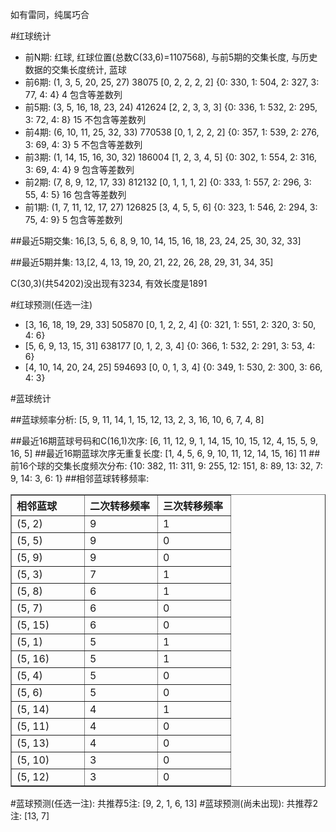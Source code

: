 <!-- 
.. title: 双色球2011116期(2011-10-04)数据分析报告
.. slug: slott-2011116-2011-10-04-report
.. date: 2011-10-05 08:00:00 UTC+08:00
.. tags: Lottery
.. link: 
.. description: 
.. type: text
-->

如有雷同，纯属巧合

<!-- TEASER_END-->

#红球统计

- 前N期: 红球, 红球位置(总数C(33,6)=1107568), 与前5期的交集长度, 与历史数据的交集长度统计, 蓝球
- 前6期: (1, 3, 5, 20, 25, 27) 38075 [0, 2, 2, 2, 2] {0: 330, 1: 504, 2: 327, 3: 77, 4: 4} 4 包含等差数列
- 前5期: (3, 5, 16, 18, 23, 24) 412624 [2, 2, 3, 3, 3] {0: 336, 1: 532, 2: 295, 3: 72, 4: 8} 15 不包含等差数列
- 前4期: (6, 10, 11, 25, 32, 33) 770538 [0, 1, 2, 2, 2] {0: 357, 1: 539, 2: 276, 3: 69, 4: 3} 5 不包含等差数列
- 前3期: (1, 14, 15, 16, 30, 32) 186004 [1, 2, 3, 4, 5] {0: 302, 1: 554, 2: 316, 3: 69, 4: 4} 9 包含等差数列
- 前2期: (7, 8, 9, 12, 17, 33) 812132 [0, 1, 1, 1, 2] {0: 333, 1: 557, 2: 296, 3: 55, 4: 5} 16 包含等差数列
- 前1期: (1, 7, 11, 12, 17, 27) 126825 [3, 4, 5, 5, 6] {0: 323, 1: 546, 2: 294, 3: 75, 4: 9} 5 包含等差数列

##最近5期交集:
16,[3, 5, 6, 8, 9, 10, 14, 15, 16, 18, 23, 24, 25, 30, 32, 33]

##最近5期并集:
13,[2, 4, 13, 19, 20, 21, 22, 26, 28, 29, 31, 34, 35]

C(30,3)(共54202)没出现有3234, 
有效长度是1891

#红球预测(任选一注)

- [3, 16, 18, 19, 29, 33] 505870 [0, 1, 2, 2, 4] {0: 321, 1: 551, 2: 320, 3: 50, 4: 6}
- [5, 6, 9, 13, 15, 31] 638177 [0, 1, 2, 3, 4] {0: 366, 1: 532, 2: 291, 3: 53, 4: 6}
- [4, 10, 14, 20, 24, 25] 594693 [0, 0, 1, 3, 4] {0: 349, 1: 530, 2: 300, 3: 66, 4: 3}

#蓝球统计

##蓝球频率分析:
[5, 9, 11, 14, 1, 15, 12, 13, 2, 3, 16, 10, 6, 7, 4, 8]

##最近16期蓝球号码和C(16,1)次序:
[6, 11, 12, 9, 1, 14, 15, 10, 15, 12, 4, 15, 5, 9, 16, 5]
##最近16期蓝球次序无重复长度:
[1, 4, 5, 6, 9, 10, 11, 12, 14, 15, 16] 11
##前16个球的交集长度频次分布:
{10: 382, 11: 311, 9: 255, 12: 151, 8: 89, 13: 32, 7: 9, 14: 3, 6: 1}
##相邻蓝球转移频率:
<table border="1" class="table table-striped dataframe">
  <thead>
    <tr style="text-align: left;">
      <th style="min-width: 100px;">相邻蓝球</th>
      <th style="min-width: 100px;">二次转移频率</th>
      <th style="min-width: 100px;">三次转移频率</th>
    </tr>
  </thead>
  <tbody>
    <tr>
      <td>  (5, 2)</td>
      <td> 9</td>
      <td> 1</td>
    </tr>
    <tr>
      <td>  (5, 5)</td>
      <td> 9</td>
      <td> 0</td>
    </tr>
    <tr>
      <td>  (5, 9)</td>
      <td> 9</td>
      <td> 0</td>
    </tr>
    <tr>
      <td>  (5, 3)</td>
      <td> 7</td>
      <td> 1</td>
    </tr>
    <tr>
      <td>  (5, 8)</td>
      <td> 6</td>
      <td> 1</td>
    </tr>
    <tr>
      <td>  (5, 7)</td>
      <td> 6</td>
      <td> 0</td>
    </tr>
    <tr>
      <td> (5, 15)</td>
      <td> 6</td>
      <td> 0</td>
    </tr>
    <tr>
      <td>  (5, 1)</td>
      <td> 5</td>
      <td> 1</td>
    </tr>
    <tr>
      <td> (5, 16)</td>
      <td> 5</td>
      <td> 1</td>
    </tr>
    <tr>
      <td>  (5, 4)</td>
      <td> 5</td>
      <td> 0</td>
    </tr>
    <tr>
      <td>  (5, 6)</td>
      <td> 5</td>
      <td> 0</td>
    </tr>
    <tr>
      <td> (5, 14)</td>
      <td> 4</td>
      <td> 1</td>
    </tr>
    <tr>
      <td> (5, 11)</td>
      <td> 4</td>
      <td> 0</td>
    </tr>
    <tr>
      <td> (5, 13)</td>
      <td> 4</td>
      <td> 0</td>
    </tr>
    <tr>
      <td> (5, 10)</td>
      <td> 3</td>
      <td> 0</td>
    </tr>
    <tr>
      <td> (5, 12)</td>
      <td> 3</td>
      <td> 0</td>
    </tr>
  </tbody>
</table>
#蓝球预测(任选一注):
共推荐5注: [9, 2, 1, 6, 13]
#蓝球预测(尚未出现):
共推荐2注: [13, 7]

